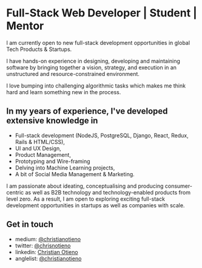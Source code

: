 # Full-Stack Web Developer | Student | Mentor

I am currently open to new full-stack development opportunities in global Tech Products & Startups.

I have hands-on experience in designing, developing and maintaining software by bringing together a vision, strategy, and execution in an unstructured and resource-constrained environment.

I love bumping into challenging algorithmic tasks which makes me think hard and learn something new in the process.

## In my years of experience, I've developed extensive knowledge in

- Full-stack development (NodeJS, PostgreSQL, Django, React, Redux, Rails & HTML/CSS),
- UI and UX Design,
- Product Management,
- Prototyping and Wire-framing
- Delving into Machine Learning projects,
- A bit of Social Media Management & Marketing.

I am passionate about ideating, conceptualising and producing consumer-centric as well as B2B technology and technology-enabled products from level zero. As a result, I am open to exploring exciting full-stack development opportunities in startups as well as companies with scale.

## Get in touch

- medium: [@christianotieno](https://medium.com/@christianotieno)
- twitter: [@chrisnotieno](https://twitter.com/iamchrisotieno)
- linkedin: [Christian Otieno](https://www.linkedin.com/in/christianotieno/)
- anglelist: [@christianotieno](https://angel.co/u/christianotieno)
